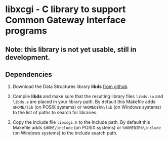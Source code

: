 # libxcgi - C library to support Common Gateway Interface programs

## Note: this library is not yet usable, still in development.

## Dependencies
1. Download the Data Structures library **libds**
   [from github](https://github.com/lelanthran/libds).

2. Compile **libds** and make sure that the resulting library files `libds.so`
   and `libds.a` are placed in your library path. By default this
   Makefile adds `$HOME/lib` (on POSIX systems) or `%HOMEDIR%\lib` (on Windows
   systems) to the list of paths to search for libraries.

3. Copy the include file `libxcgi.h` to the include path. By default this
   Makefile adds `$HOME/include` (on POSIX systems) or `%HOMEDIR%\include`
   (on Windows systems) to the include search path.



